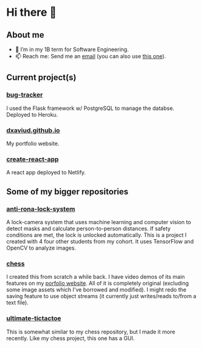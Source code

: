 # Hi there 👋

## About me
- 🏫 I’m in my 1B term for Software Engineering<!-- and seeking a 4 month co-op job for the summer-->.
- 📫 Reach me: Send me an [email](mailto:d83xu@uwaterloo.ca) (you can also use [this one](mailto:dxaviud@uwaterloo.ca)).
<!--, [React](https://reactjs.org/), and [Flask](https://flask.palletsprojects.com/en/1.1.x/)-->
<!-- 🌱 Learning-->

## Current project(s)

### [bug-tracker](https://github.com/dxaviud/bug-tracker)
I used the Flask framework w/ PostgreSQL to manage the databse. Deployed to Heroku.

### [dxaviud.github.io](https://github.com/dxaviud/dxaviud.github.io)
My portfolio website.

### [create-react-app](https://github.com/dxaviud/create-react-app-example)
A react app deployed to Netlify.

## Some of my bigger repositories

### [anti-rona-lock-system](https://github.com/dxaviud/anti-rona-lock-system) 
A lock-camera system that uses machine learning and computer vision to detect masks and calculate person-to-person distances. If safety conditions are met, the lock is unlocked automatically. This is a project I created with 4 four other students from my cohort. It uses TensorFlow and OpenCV to analyze images.

### [chess](https://github.com/dxaviud/chess)
I created this from scratch a while back. I have video demos of its main features on my [porfolio website](https://dxaviud.github.io). All of it is completely original (excluding some image assets which I've borrowed and modified). I might redo the saving feature to use object streams (it currently just writes/reads to/from a text file).

### [ultimate-tictactoe](https://github.com/dxaviud/ultimate-tictactoe)
This is somewhat similar to my chess repository, but I made it more recently. Like my chess project, this one has a GUI.

<!--
- ⚡ Fun fact: ...
- 👯 I’m looking to collaborate on ...
- 🤔 I’m looking for help with ...
- 💬 Ask me about ...
-->
